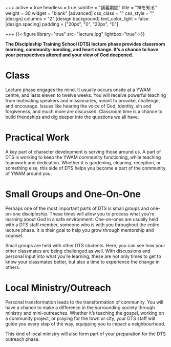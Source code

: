 +++
active = true
headless = true
subtitle = "講義期間"
title = "神を知る"
weight = 30
widget = "blank"
[advanced]
css_class = ""
css_style = ""
[design]
columns = "2"
[design.background]
text_color_light = false
[design.spacing]
padding = ["20px", "0", "20px", "0"]

+++
{{< figure library="true" src="lecture.jpg" lightbox="true" >}}

**The Discipleship Training School (DTS) lecture phase provides classroom learning, community-bonding, and heart change. It’s a chance to have your perspectives altered and your view of God deepened.**

# Class

Lecture phase engages the mind. It usually occurs onsite at a YWAM centre, and lasts eleven to twelve weeks. You will receive powerful teaching from motivating speakers and missionaries, meant to provoke, challenge, and encourage. Issues like hearing the voice of God, identity, sin and forgiveness, and much more are discussed. Classroom time is a chance to build friendships and dig deeper into the questions we all have.

# Practical Work

A key part of character development is serving those around us. A part of DTS is working to keep the YWAM community functioning, while teaching teamwork and dedication. Whether it is gardening, cleaning, reception, or something else, this side of DTS helps you become a part of the community of YWAM around you.

# Small Groups and One-On-One

Perhaps one of the most important parts of DTS is small groups and one-on-one discipleship. These times will allow you to process what you’re learning about God in a safe environment. One-on-ones are usually held with a DTS staff member, someone who is with you throughout the entire lecture phase. It is their goal to help you grow through mentorship and counsel.

Small groups are held with other DTS students. Here, you can see how your other classmates are being challenged as well. With discussions and personal input into what you’re learning, these are not only times to get to know your classmates better, but also a time to experience the change in others.

# Local Ministry/Outreach

Personal transformation leads to the transformation of community. You will have a chance to make a difference in the surrounding society through ministry and mini-outreaches. Whether it’s teaching the gospel, working on a community project, or praying for the town or city, your DTS staff will guide you every step of the way, equipping you to impact a neighbourhood.

This kind of local ministry will also form part of your preparation for the DTS outreach phase.